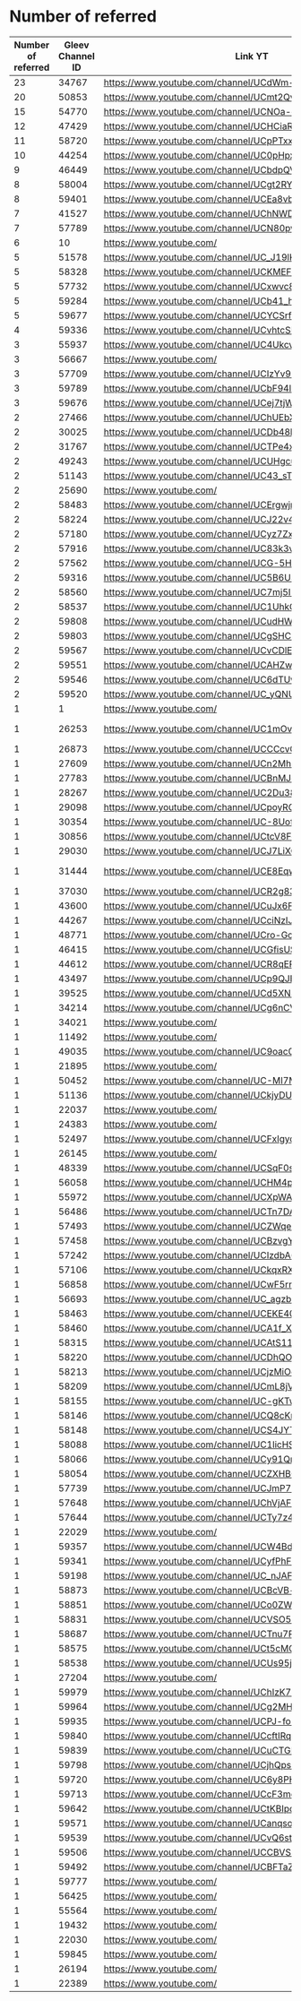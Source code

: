 # Number of referred

| Number of referred | Gleev Channel ID | Link YT | Status | Subscribers YT |
| --- | --- | --- | --- | --- |
| 23 | 34767 | https://www.youtube.com/channel/UCdWm-19iAtvkoiKXZR-b2Zw | Rejected | 1 |
| 20 | 50853 | https://www.youtube.com/channel/UCmt2QvFBNQlMzw_5sgLPFnQ | Gold | 191000 |
| 15 | 54770 | https://www.youtube.com/channel/UCNOa-cO16ghIbnFnReO5zEQ | Diamond | 430000 |
| 12 | 47429 | https://www.youtube.com/channel/UCHCiaRsqvtMriZlVxYMP5ig | Diamond | 1430000 |
| 11 | 58720 | https://www.youtube.com/channel/UCpPTxxsN6R3S3bjFoE4Hlmg | Bronze | 151000 |
| 10 | 44254 | https://www.youtube.com/channel/UC0pHpxSt_4gd63WylQL0cVQ | Diamond | 1280000 |
| 9 | 46449 | https://www.youtube.com/channel/UCbdpQVwM6iyAe2VpAnFTBxw | Gold | 3590000 |
| 8 | 58004 | https://www.youtube.com/channel/UCgt2RYmzPYST_P5JfOglbfw | Silver | 27200 |
| 8 | 59401 | https://www.youtube.com/channel/UCEa8vbIgqDdP6izD713zRVA | Bronze | 1480 |
| 7 | 41527 | https://www.youtube.com/channel/UChNWDJwK0bbWh5ubVjsrVqQ | Rejected | 269 |
| 7 | 57789 | https://www.youtube.com/channel/UCN80pwR1wsCBxDC2CtjS8VA | Bronze | 690 |
| 6 | 10 | https://www.youtube.com/ | 0 |  |
| 5 | 51578 | https://www.youtube.com/channel/UC_J19lKignAGeeQE8LRkVwQ | Gold | 128000 |
| 5 | 58328 | https://www.youtube.com/channel/UCKMEFFusYe77Nt-Yr9vkRIA | Bronze | 53 |
| 5 | 57732 | https://www.youtube.com/channel/UCxwvc86Gi0Cm8oXFIXSGbKQ | Bronze | 151 |
| 5 | 59284 | https://www.youtube.com/channel/UCb41_hDLLRxQ2_x3PyCYXiQ | Bronze | 612 |
| 5 | 59677 | https://www.youtube.com/channel/UCYCSrfDYAAZLxzgIme-a5lA | Bronze | 54 |
| 4 | 59336 | https://www.youtube.com/channel/UCvhtcSNvIn0vbwHUPa85CAQ | Bronze | 1900 |
| 3 | 55937 | https://www.youtube.com/channel/UC4UkcvHivjlHXw9BVYJQqsQ | Bronze | 17700 |
| 3 | 56667 | https://www.youtube.com/ | 0 |  |
| 3 | 57709 | https://www.youtube.com/channel/UCIzYv9B-7jX_l3kRWDo5vQA | Bronze | 182 |
| 3 | 59789 | https://www.youtube.com/channel/UCbF94lOOkmHUBR5FApEeHUw | Bronze | 24600 |
| 3 | 59676 | https://www.youtube.com/channel/UCej7tjWeVdSrWuDZsohvzpQ | Bronze | 1820 |
| 2 | 27466 | https://www.youtube.com/channel/UChUEbXw4jvLW-GWPCI3uf2Q | Silver | 23600 |
| 2 | 30025 | https://www.youtube.com/channel/UCDb48bdOZDBt0pireej7LwA | Bronze | 11400 |
| 2 | 31767 | https://www.youtube.com/channel/UCTPe4xLe4oCV6G8BEuGCD2w | Bronze | 38000 |
| 2 | 49243 | https://www.youtube.com/channel/UCUHgcuvYUwttB7hD0qjCf_A | Gold | 30400 |
| 2 | 51143 | https://www.youtube.com/channel/UC43_sT4Wb9EFPVqcA9dDLvg | Silver | 2420 |
| 2 | 25690 | https://www.youtube.com/ | 0 |  |
| 2 | 58483 | https://www.youtube.com/channel/UCErgwjrgDvtKzaoqvHbieSA | Bronze | 856 |
| 2 | 58224 | https://www.youtube.com/channel/UCJ22v4pZY29t_988yIFUvSA | Bronze | 712 |
| 2 | 57180 | https://www.youtube.com/channel/UCyz7Zxr8QXi1QxJDpRAKBaQ | Bronze | 589 |
| 2 | 57916 | https://www.youtube.com/channel/UC83k3vReCtwXKE1mXP4Zjtw | Bronze | 1400 |
| 2 | 57562 | https://www.youtube.com/channel/UCG-5HTLtBhXjy9xe0fXQYQw | Bronze | 1110 |
| 2 | 59316 | https://www.youtube.com/channel/UC5B6U3oSvexzSGcOy4cb8ew | Bronze | 1240 |
| 2 | 58560 | https://www.youtube.com/channel/UC7mj5I-6q7T6eQ3ZSyW0yBg | Bronze | 116 |
| 2 | 58537 | https://www.youtube.com/channel/UC1UhkO05ji1Wn8y2gMpqNjg | Silver | 62200 |
| 2 | 59808 | https://www.youtube.com/channel/UCudHWi7M_x_RjnqjHxT_NIw | Bronze | 1740 |
| 2 | 59803 | https://www.youtube.com/channel/UCgSHC57MD0dO18GkarTLvkQ | Bronze | 13600 |
| 2 | 59567 | https://www.youtube.com/channel/UCvCDlETfcWJjO-bOq1igO-g | Bronze | 1140 |
| 2 | 59551 | https://www.youtube.com/channel/UCAHZww5_EkpE7g-a4bzxZVA | Bronze | 175 |
| 2 | 59546 | https://www.youtube.com/channel/UC6dTUwCyg--J894OH_m9G-g | Bronze | 323 |
| 2 | 59520 | https://www.youtube.com/channel/UC_yQNUy4XQZk9gcHwVBt0Yw | Bronze | 51 |
| 1 | 1 | https://www.youtube.com/ | 0 |  |
| 1 | 26253 | https://www.youtube.com/channel/UC1mOvQ0cAfFdn90aOGtDeuw | Opted Out | 2 |
| 1 | 26873 | https://www.youtube.com/channel/UCCCcvO8nyuClolGVMSu5_uw | Bronze | 3930 |
| 1 | 27609 | https://www.youtube.com/channel/UCn2MhUbZLqC_SZNnlwbMR4Q | Bronze | 274 |
| 1 | 27783 | https://www.youtube.com/channel/UCBnMJqWibBtzElsKQ9sGkIg | Silver | 3430 |
| 1 | 28267 | https://www.youtube.com/channel/UC2Du38M_UPUpEie1W4HMUSw | Bronze | 549 |
| 1 | 29098 | https://www.youtube.com/channel/UCpoyRQdTJqMXs72ntBWka3g | Bronze | 185 |
| 1 | 30354 | https://www.youtube.com/channel/UC-8UofFzGLmCx2ysqRKl-ew | Silver | 25700 |
| 1 | 30856 | https://www.youtube.com/channel/UCtcV8FcOfINDVJ_rCQUbfSg | Rejected | 0 |
| 1 | 29030 | https://www.youtube.com/channel/UCJ7LiXQdGIf5V4AAx4eYygA | Bronze | 189 |
| 1 | 31444 | https://www.youtube.com/channel/UCE8EqwVjO94LzVvQ3AWAGGQ | Opted Out | 4890 |
| 1 | 37030 | https://www.youtube.com/channel/UCR2g83y2La897TCQilfKE0A | Bronze | 103000 |
| 1 | 43600 | https://www.youtube.com/channel/UCuJx6FlSRTGRVVAJQ4E9IMg | Gold | 27300 |
| 1 | 44267 | https://www.youtube.com/channel/UCciNzIJIT_Zhgk3_QYU9tFw | Bronze | 19100 |
| 1 | 48771 | https://www.youtube.com/channel/UCro-GcbNSps0HvxRscKsaTA | Silver | 5150 |
| 1 | 46415 | https://www.youtube.com/channel/UCGfisUS-OWqi7EB5Ijh6L9w | Rejected | 41 |
| 1 | 44612 | https://www.youtube.com/channel/UCR8qERs6txcfpkHETkKDMbw | Bronze | 342 |
| 1 | 43497 | https://www.youtube.com/channel/UCp9QJEztkZ74W4nOh9j9_MA | Bronze | 740 |
| 1 | 39525 | https://www.youtube.com/channel/UCd5XN3AP4awZFI88Ndz0tWg | Bronze | 41800 |
| 1 | 34214 | https://www.youtube.com/channel/UCg6nCVtuQX8q9_SCNC5y4oQ | Rejected | 0 |
| 1 | 34021 | https://www.youtube.com/ | 0 |  |
| 1 | 11492 | https://www.youtube.com/ | 0 |  |
| 1 | 49035 | https://www.youtube.com/channel/UC9oac0y0dKMJeLGpVQQrOgA | Bronze | 67 |
| 1 | 21895 | https://www.youtube.com/ | 0 |  |
| 1 | 50452 | https://www.youtube.com/channel/UC-MI7MnwGZ52O4xemVixNeA | Bronze | 939 |
| 1 | 51136 | https://www.youtube.com/channel/UCkjyDUG99WZ2wyvENaeqgKg | Silver | 14300 |
| 1 | 22037 | https://www.youtube.com/ | 0 |  |
| 1 | 24383 | https://www.youtube.com/ | 0 |  |
| 1 | 52497 | https://www.youtube.com/channel/UCFxIgyc9CwUacG3Q0oBYiGw | Rejected | 21 |
| 1 | 26145 | https://www.youtube.com/ | 0 |  |
| 1 | 48339 | https://www.youtube.com/channel/UCSqF0s4H0u5ajDuyGq18TEQ | Bronze | 1660 |
| 1 | 56058 | https://www.youtube.com/channel/UCHM4p7cUM4_vZHH_ebt0L4A | Bronze | 1150 |
| 1 | 55972 | https://www.youtube.com/channel/UCXpWAENLctsEwJ5etSbsvVg | Bronze | 1060 |
| 1 | 56486 | https://www.youtube.com/channel/UCTn7DAEXh9I-F6TBRTaO9BA | Bronze | 1150 |
| 1 | 57493 | https://www.youtube.com/channel/UCZWqeE3KXGKpS2JV69R_PfA | Bronze | 1070 |
| 1 | 57458 | https://www.youtube.com/channel/UCBzvgY9FBG4jANypCiqwj2g | Bronze | 3730 |
| 1 | 57242 | https://www.youtube.com/channel/UCIzdbA6fW6IzN-Yy5R5K59A | Bronze | 420 |
| 1 | 57106 | https://www.youtube.com/channel/UCkqxRXGXWEP1Ohc2Hmh6NAg | Bronze | 113 |
| 1 | 56858 | https://www.youtube.com/channel/UCwF5rnqZZRUAFAfgLIAjD8A | Bronze | 1720 |
| 1 | 56693 | https://www.youtube.com/channel/UC_agzbdg4F2DyYl6tUkGfXg | Bronze | 1030 |
| 1 | 58463 | https://www.youtube.com/channel/UCEKE40fejhAF9IVfNcYEhFQ | Bronze | 1380 |
| 1 | 58460 | https://www.youtube.com/channel/UCA1f_XcV55UDadFVjMsiSUQ | Bronze | 6970 |
| 1 | 58315 | https://www.youtube.com/channel/UCAtS11XFMpQpP_lYG5abmHg | Bronze | 1340 |
| 1 | 58220 | https://www.youtube.com/channel/UCDhQOdd0IP5wmATbpQHl-Ow | Bronze | 273 |
| 1 | 58213 | https://www.youtube.com/channel/UCjzMiOdYAyq7W00HV1YdpNw | Bronze | 1050 |
| 1 | 58209 | https://www.youtube.com/channel/UCmL8jVnTOjGAP7_VjisbaQA | Bronze | 405 |
| 1 | 58155 | https://www.youtube.com/channel/UC-gKTwF1AZ4401dRk8CjlzA | Bronze | 1220 |
| 1 | 58146 | https://www.youtube.com/channel/UCQ8cKmoWKfV-Z4XoeevsEkA | Bronze | 9450 |
| 1 | 58148 | https://www.youtube.com/channel/UCS4JYT2reP3ocKTO8_jG3pQ | Bronze | 18000 |
| 1 | 58088 | https://www.youtube.com/channel/UC1licHSFUPsSdZI_RtEQ0eg | Bronze | 92 |
| 1 | 58066 | https://www.youtube.com/channel/UCy91QnLzAP5waOeR__33U6Q | Bronze | 408 |
| 1 | 58054 | https://www.youtube.com/channel/UCZXHBOMXwGxPwsw4j_8dqHw | Silver | 51600 |
| 1 | 57739 | https://www.youtube.com/channel/UCJmP7SmV8HxIw9WrJA4U46Q | Bronze | 68000 |
| 1 | 57648 | https://www.youtube.com/channel/UChVjAFOWk_-UGlfwSXOjqEA | Bronze | 5170 |
| 1 | 57644 | https://www.youtube.com/channel/UCTy7z4YxYzd2Q-xTeL_XWaQ | Bronze | 2210 |
| 1 | 22029 | https://www.youtube.com/ | 0 |  |
| 1 | 59357 | https://www.youtube.com/channel/UCW4BdpFWLXeoId2IL1Fy-Vg | Rejected | 113 |
| 1 | 59341 | https://www.youtube.com/channel/UCyfPhFMft9Yx0Ze04lORzzA | Rejected | 51 |
| 1 | 59198 | https://www.youtube.com/channel/UC_nJAFKdD_hRu71U62y1HgQ | Bronze | 839 |
| 1 | 58873 | https://www.youtube.com/channel/UCBcVB-zvMsqj6jhP_gbYCRQ | Bronze | 1320 |
| 1 | 58851 | https://www.youtube.com/channel/UCo0ZWX6V4QBPJ-3h6JsXGZw | Bronze | 2280 |
| 1 | 58831 | https://www.youtube.com/channel/UCVSO5omh72ohBsfCkC4iifw | Rejected | 53 |
| 1 | 58687 | https://www.youtube.com/channel/UCTnu7RbYEtT1Bbmd1tlzkWg | Bronze | 345 |
| 1 | 58575 | https://www.youtube.com/channel/UCt5cMQ4N_0h-OxXBe1mJsaQ | Rejected | 114 |
| 1 | 58538 | https://www.youtube.com/channel/UCUs95jhzt3_KbLDNq1rrMyg | Bronze | 244 |
| 1 | 27204 | https://www.youtube.com/ | 0 |  |
| 1 | 59979 | https://www.youtube.com/channel/UChIzK79vngy2T9NqBhTi5uQ | Bronze | 52700 |
| 1 | 59964 | https://www.youtube.com/channel/UCg2MHxNxvLHnXO6eLpfVMjA | Bronze | 5470 |
| 1 | 59935 | https://www.youtube.com/channel/UCPJ-foP2AFBKgevbOvmI2Zg | Bronze | 3960 |
| 1 | 59840 | https://www.youtube.com/channel/UCcftIRqqT89gZdu1xNPk8NQ | Bronze | 135 |
| 1 | 59839 | https://www.youtube.com/channel/UCuCTGE5SepP7LOur30-Nbmg | Bronze | 52 |
| 1 | 59798 | https://www.youtube.com/channel/UCjhQpsht0lO38jLtF-6P1KQ | Silver | 11900 |
| 1 | 59720 | https://www.youtube.com/channel/UC6y8PHJ1QaWvxIRwFYplyRQ | Rejected | 279 |
| 1 | 59713 | https://www.youtube.com/channel/UCcF3mdZG0K06V976tReaF6g | Bronze | 213 |
| 1 | 59642 | https://www.youtube.com/channel/UCtKBIpc5jakSQ4gA6crmwyw | Bronze | 1120 |
| 1 | 59571 | https://www.youtube.com/channel/UCanqsoSpjj0t4kGg60xIdAw | Bronze | 271 |
| 1 | 59539 | https://www.youtube.com/channel/UCvQ6stAlsxco5eEIxXZK8EA | Rejected | 254 |
| 1 | 59506 | https://www.youtube.com/channel/UCCBVSDBdYdZRmjZid_o4bSw | Bronze | 50 |
| 1 | 59492 | https://www.youtube.com/channel/UCBFTaZzSN1vlt7DdAt_zixQ | Bronze | 371 |
| 1 | 59777 | https://www.youtube.com/ | 0 |  |
| 1 | 56425 | https://www.youtube.com/ | 0 |  |
| 1 | 55564 | https://www.youtube.com/ | 0 |  |
| 1 | 19432 | https://www.youtube.com/ | 0 |  |
| 1 | 22030 | https://www.youtube.com/ | 0 |  |
| 1 | 59845 | https://www.youtube.com/ | 0 |  |
| 1 | 26194 | https://www.youtube.com/ | 0 |  |
| 1 | 22389 | https://www.youtube.com/ | 0 |  |